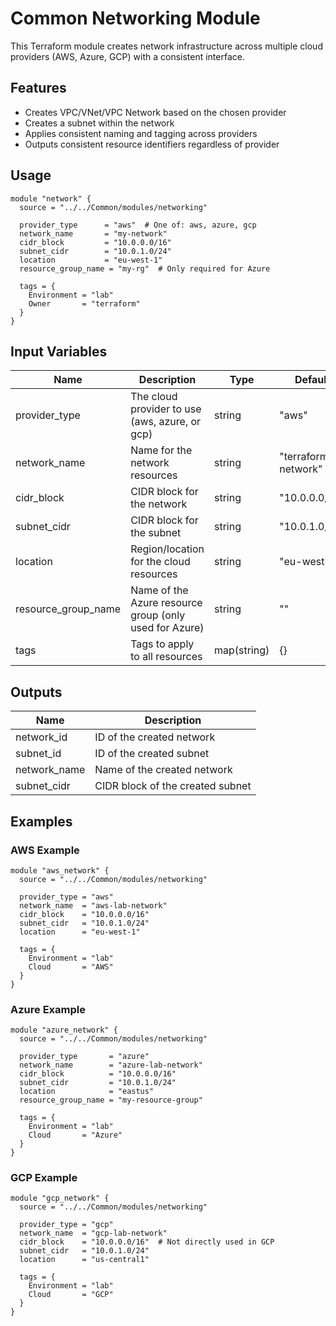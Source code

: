 # Common Networking Module

This Terraform module creates network infrastructure across multiple cloud providers (AWS, Azure, GCP) with a consistent interface.

## Features

- Creates VPC/VNet/VPC Network based on the chosen provider
- Creates a subnet within the network
- Applies consistent naming and tagging across providers
- Outputs consistent resource identifiers regardless of provider

## Usage

```hcl
module "network" {
  source = "../../Common/modules/networking"
  
  provider_type      = "aws"  # One of: aws, azure, gcp
  network_name       = "my-network"
  cidr_block         = "10.0.0.0/16"
  subnet_cidr        = "10.0.1.0/24"
  location           = "eu-west-1"
  resource_group_name = "my-rg"  # Only required for Azure
  
  tags = {
    Environment = "lab"
    Owner       = "terraform"
  }
}
```

## Input Variables

| Name | Description | Type | Default | Required |
|------|-------------|------|---------|:--------:|
| provider_type | The cloud provider to use (aws, azure, or gcp) | string | "aws" | no |
| network_name | Name for the network resources | string | "terraform-network" | no |
| cidr_block | CIDR block for the network | string | "10.0.0.0/16" | no |
| subnet_cidr | CIDR block for the subnet | string | "10.0.1.0/24" | no |
| location | Region/location for the cloud resources | string | "eu-west-1" | no |
| resource_group_name | Name of the Azure resource group (only used for Azure) | string | "" | no |
| tags | Tags to apply to all resources | map(string) | {} | no |

## Outputs

| Name | Description |
|------|-------------|
| network_id | ID of the created network |
| subnet_id | ID of the created subnet |
| network_name | Name of the created network |
| subnet_cidr | CIDR block of the created subnet |

## Examples

### AWS Example

```hcl
module "aws_network" {
  source = "../../Common/modules/networking"
  
  provider_type = "aws"
  network_name  = "aws-lab-network"
  cidr_block    = "10.0.0.0/16"
  subnet_cidr   = "10.0.1.0/24"
  location      = "eu-west-1"
  
  tags = {
    Environment = "lab"
    Cloud       = "AWS"
  }
}
```

### Azure Example

```hcl
module "azure_network" {
  source = "../../Common/modules/networking"
  
  provider_type       = "azure"
  network_name        = "azure-lab-network"
  cidr_block          = "10.0.0.0/16"
  subnet_cidr         = "10.0.1.0/24"
  location            = "eastus"
  resource_group_name = "my-resource-group"
  
  tags = {
    Environment = "lab"
    Cloud       = "Azure"
  }
}
```

### GCP Example

```hcl
module "gcp_network" {
  source = "../../Common/modules/networking"
  
  provider_type = "gcp"
  network_name  = "gcp-lab-network"
  cidr_block    = "10.0.0.0/16"  # Not directly used in GCP
  subnet_cidr   = "10.0.1.0/24"
  location      = "us-central1"
  
  tags = {
    Environment = "lab"
    Cloud       = "GCP"
  }
} 